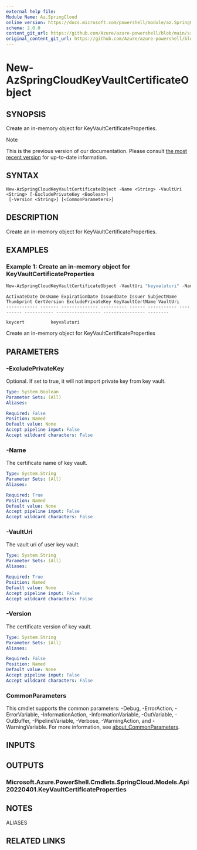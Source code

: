```yaml
---
external help file: 
Module Name: Az.SpringCloud
online version: https://docs.microsoft.com/powershell/module/az.SpringCloud/new-AzSpringCloudKeyVaultCertificateObject
schema: 2.0.0
content_git_url: https://github.com/Azure/azure-powershell/blob/main/src/SpringCloud/help/New-AzSpringCloudKeyVaultCertificateObject.md
original_content_git_url: https://github.com/Azure/azure-powershell/blob/main/src/SpringCloud/help/New-AzSpringCloudKeyVaultCertificateObject.md
---
```


# New-AzSpringCloudKeyVaultCertificateObject

## SYNOPSIS
Create an in-memory object for KeyVaultCertificateProperties.

> [!NOTE]
>This is the previous version of our documentation. Please consult [the most recent version](/powershell/module/az.springcloud/new-azspringcloudkeyvaultcertificateobject) for up-to-date information.

## SYNTAX

```
New-AzSpringCloudKeyVaultCertificateObject -Name <String> -VaultUri <String> [-ExcludePrivateKey <Boolean>]
 [-Version <String>] [<CommonParameters>]
```

## DESCRIPTION
Create an in-memory object for KeyVaultCertificateProperties.

## EXAMPLES

### Example 1: Create an in-memory object for KeyVaultCertificateProperties
```powershell
New-AzSpringCloudKeyVaultCertificateObject -VaultUri "keyvaluturi" -Name 'keycert'
```

```output
ActivateDate DnsName ExpirationDate IssuedDate Issuer SubjectName Thumbprint CertVersion ExcludePrivateKey KeyVaultCertName VaultUri
------------ ------- -------------- ---------- ------ ----------- ---------- ----------- ----------------- ---------------- --------
                                                                                                           keycert          keyvaluturi
```

Create an in-memory object for KeyVaultCertificateProperties

## PARAMETERS

### -ExcludePrivateKey
Optional.
If set to true, it will not import private key from key vault.

```yaml
Type: System.Boolean
Parameter Sets: (All)
Aliases:

Required: False
Position: Named
Default value: None
Accept pipeline input: False
Accept wildcard characters: False
```

### -Name
The certificate name of key vault.

```yaml
Type: System.String
Parameter Sets: (All)
Aliases:

Required: True
Position: Named
Default value: None
Accept pipeline input: False
Accept wildcard characters: False
```

### -VaultUri
The vault uri of user key vault.

```yaml
Type: System.String
Parameter Sets: (All)
Aliases:

Required: True
Position: Named
Default value: None
Accept pipeline input: False
Accept wildcard characters: False
```

### -Version
The certificate version of key vault.

```yaml
Type: System.String
Parameter Sets: (All)
Aliases:

Required: False
Position: Named
Default value: None
Accept pipeline input: False
Accept wildcard characters: False
```

### CommonParameters
This cmdlet supports the common parameters: -Debug, -ErrorAction, -ErrorVariable, -InformationAction, -InformationVariable, -OutVariable, -OutBuffer, -PipelineVariable, -Verbose, -WarningAction, and -WarningVariable. For more information, see [about_CommonParameters](http://go.microsoft.com/fwlink/?LinkID=113216).

## INPUTS

## OUTPUTS

### Microsoft.Azure.PowerShell.Cmdlets.SpringCloud.Models.Api20220401.KeyVaultCertificateProperties

## NOTES

ALIASES

## RELATED LINKS

